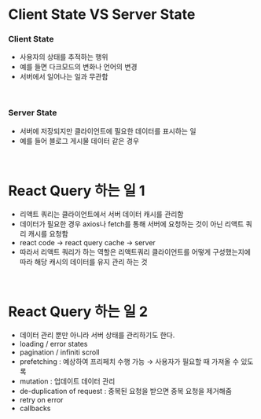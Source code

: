 # Client State VS Server State
### Client State
* 사용자의 상태를 추적하는 행위
* 예를 들면 다크모드의 변화나 언어의 변경
* 서버에서 일어나는 일과 무관함 

<br/>

### Server State
* 서버에 저장되지만 클라이언트에 필요한 데이터를 표시하는 일
* 예를 들어 블로그 게시물 데이터 같은 경우 

<br/>

# React Query 하는 일 1
* 리액트 쿼리는 클라이언트에서 서버 데이터 캐시를 관리함 
* 데이터가 필요한 경우 axios나 fetch를 통해 서버에 요청하는 것이 아닌 리액트 쿼리 캐시를 요청함
* react code → react query cache → server
* 따라서 리액트 쿼리가 하는 역할은 리액트쿼리 클라이언트를 어떻게 구성했는지에 따라 해당 캐시의 데이터를 유지 관리 하는 것

<br/>

# React Query 하는 일 2
* 데이터 관리 뿐만 아니라 서버 상태를 관리하기도 한다.
* loading / error states 
* pagination / infiniti scroll
* prefetching : 예상하여 프리페치 수행 가능 → 사용자가 필요할 때 가져올 수 있도록
* mutation : 업데이트 데이터 관리
* de-duplication of request : 중복된 요청을 받으면 중복 요청을 제거해줌
* retry on  error
* callbacks


<br/>
<br/>

